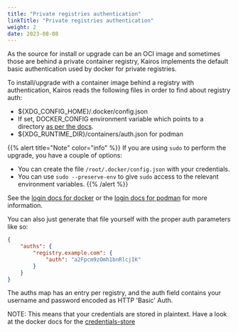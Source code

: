 ```yaml
---
title: "Private registries authentication"
linkTitle: "Private registries authentication"
weight: 2
date: 2023-08-08
---
```



As the source for install or upgrade can be an OCI image and sometimes those are behind a private container registry, Kairos
implements the default basic authentication used by docker for private registries.

To install/upgrade with a container image behind a registry with authentication, Kairos reads the following files in order to find about registry auth:

- ${XDG_CONFIG_HOME}/.docker/config.json
- If set, DOCKER_CONFIG environment variable which points to a directory [as per the docs](https://docs.docker.com/reference/cli/docker/#environment-variables).
- ${XDG_RUNTIME_DIR}/containers/auth.json for podman

{{% alert title="Note" color="info" %}}
If you are using `sudo` to perform the upgrade, you have a couple of options:
- You can create the file `/root/.docker/config.json` with your credentials.
- You can use `sudo --preserve-env` to give `sudo` access to the relevant environment variables.
{{% /alert %}}

See the [login docs for docker](https://docs.docker.com/engine/reference/commandline/login/) or the [login docs for podman](https://docs.podman.io/en/latest/markdown/podman-login.1.html) for more information.

You can also just generate that file yourself with the proper auth parameters like so:

```json
{
	"auths": {
		"registry.example.com": {
			"auth": "a2Fpcm9zOmh1bnRlcjIK"
		}
	}
}
```

The auths map has an entry per registry, and the auth field contains your username and password encoded as HTTP 'Basic' Auth.

NOTE: This means that your credentials are stored in plaintext. Have a look at the docker docs for the [credentials-store](https://docs.docker.com/engine/reference/commandline/login/#credentials-store)
